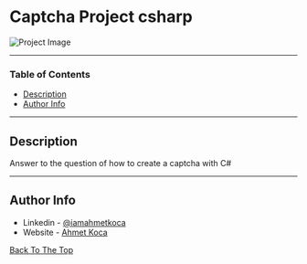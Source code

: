# Captcha Project csharp

![Project Image](https://ahmetkoca.com.tr/github/captcha-project/captcha.png)



---

### Table of Contents


- [Description](#description)
- [Author Info](#author-info)

---

## Description

Answer to the question of how to create a captcha with C#



---











## Author Info

- Linkedin - [@iamahmetkoca](https://www.linkedin.com/in/iamahmetkoca/)
- Website - [Ahmet Koca](https://ahmetkoca.com.tr)

[Back To The Top](#read-me-template)
